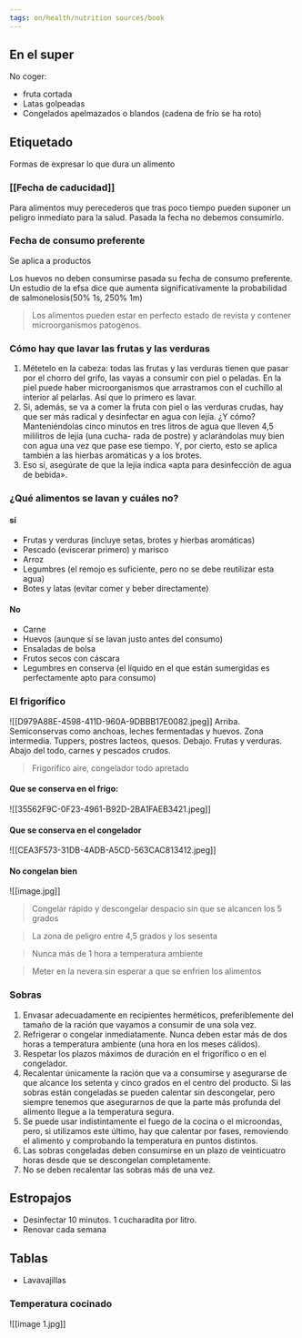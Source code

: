 ```yaml
---
tags: on/health/nutrition sources/book
---
```


## En el super
No coger:
- fruta cortada
- Latas golpeadas
- Congelados apelmazados o blandos (cadena de frío se ha roto)

## Etiquetado

Formas de expresar lo que dura un alimento

### [[Fecha de caducidad]] 

Para alimentos muy perecederos que tras poco tiempo pueden suponer un peligro inmediato para la salud.  Pasada la fecha no debemos consumirlo.

### Fecha de consumo preferente
Se aplica a productos 

Los huevos no deben consumirse pasada su fecha de consumo preferente. Un estudio de la efsa dice que aumenta significativamente la probabilidad de salmonelosis(50% 1s, 250% 1m)

> Los alimentos pueden estar en perfecto estado de revista y contener microorganismos patogenos.

### Cómo hay que lavar las frutas y las verduras
1. Métetelo en la cabeza: todas las frutas y las verduras tienen que pasar por el chorro del grifo, las vayas a consumir
con piel o peladas. En la piel puede haber microorganismos que arrastramos con el cuchillo al interior al pelarlas.
Así que lo primero es lavar.
2. Si, además, se va a comer la fruta con piel o las verduras crudas, hay que ser más radical y desinfectar en agua
con lejía. ¿Y cómo? Manteniéndolas cinco minutos en tres litros de agua que lleven 4,5 mililitros de lejía (una cucha-
rada de postre) y aclarándolas muy bien con agua una vez que pase ese tiempo. Y, por cierto, esto se aplica también
a las hierbas aromáticas y a los brotes.
3. Eso sí, asegúrate de que la lejía indica «apta para desinfección de agua de bebida».

### ¿Qué alimentos se lavan y cuáles no?
#### sí
* Frutas y verduras (incluye setas,
brotes y hierbas aromáticas)
* Pescado (eviscerar primero) y
marisco
* Arroz
* Legumbres (el remojo es suficiente,
pero no se debe reutilizar esta agua)
* Botes y latas (evitar comer y beber
directamente)

#### No
* Carne
* Huevos (aunque sí se lavan justo
antes del consumo)
* Ensaladas de bolsa
* Frutos secos con cáscara
* Legumbres en conserva (el líquido
en el que están sumergidas es
perfectamente apto para consumo)


### El frigorífico 
![[D979A88E-4598-411D-960A-9DBBB17E0082.jpeg]]
 Arriba. Semiconservas como anchoas, leches fermentadas y huevos.
 Zona intermedia. Tuppers, postres lacteos, quesos.
 Debajo. Frutas y verduras.
 Abajo del todo, carnes y pescados crudos.

> Frigorifico aire, congelador todo apretado

#### Que se conserva en el frigo:
![[35562F9C-0F23-4961-B92D-2BA1FAEB3421.jpeg]]

#### Que se conserva en el congelador
![[CEA3F573-31DB-4ADB-A5CD-563CAC813412.jpeg]]

#### No congelan bien
![[image.jpg]]

> Congelar rápido y descongelar despacio sin que se alcancen los 5 grados


> La zona de peligro entre 4,5 grados y los sesenta

> Nunca más de 1 hora a temperatura ambiente

> Meter en la nevera sin esperar a que se enfrien los alimentos


### Sobras

1. Envasar adecuadamente en recipientes herméticos, preferiblemente del tamaño de la ración que vayamos a
consumir de una sola vez.
2. Refrigerar o congelar inmediatamente. Nunca deben estar más de dos horas a temperatura ambiente (una hora
en los meses cálidos).
3. Respetar los plazos máximos de duración en el frigorífico o en el congelador.
4. Recalentar únicamente la ración que va a consumirse y asegurarse de que alcance los setenta y cinco grados en
el centro del producto. Si las sobras están congeladas se pueden calentar sin descongelar, pero siempre tenemos
que asegurarnos de que la parte más profunda del alimento llegue a la temperatura segura.
5. Se puede usar indistintamente el fuego de la cocina o el microondas, pero, si utilizamos este último, hay que calentar por fases, removiendo el alimento y comprobando la temperatura en puntos distintos.
6. Las sobras congeladas deben consumirse en un plazo de veinticuatro horas desde que se descongelan completamente.
7. No se deben recalentar las sobras más de una vez.

## Estropajos
* Desinfectar 10 minutos. 1 cucharadita por litro.
* Renovar cada semana


## Tablas
* Lavavajillas 


### Temperatura cocinado

![[image 1.jpg]]